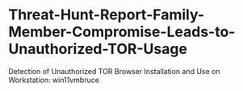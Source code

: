 # Threat-Hunt-Report-Family-Member-Compromise-Leads-to-Unauthorized-TOR-Usage
Detection of Unauthorized TOR Browser Installation and Use on Workstation: win11vmbruce
